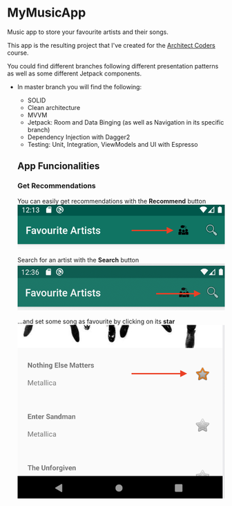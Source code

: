 # MyMusicApp
Music app to store your favourite artists and their songs.

This app is the resulting project that I've created for the [Architect Coders](https://architectcoders.com/) course.

You could find different branches following different presentation patterns as well as some different Jetpack components.

* In master branch you will find the following:
  * SOLID
  * Clean architecture
  * MVVM
  * Jetpack: Room and Data Binging (as well as Navigation in its specific branch)
  * Dependency Injection with Dagger2
  * Testing: Unit, Integration, ViewModels and UI with Espresso
  
  ## App Funcionalities
  ### Get Recommendations
  You can easily get recommendations with the **Recommend** button
  ![Recommend](/images/recommend.png)
  
  Search for an artist with the **Search** button
  ![Search](/images/search.png)
  
  ...and set some song as favourite by clicking on its **star**
  ![Favourite](/images/favourite.png)
